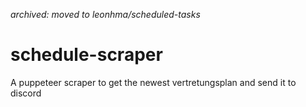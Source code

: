 *archived: moved to leonhma/scheduled-tasks*

# schedule-scraper
A puppeteer scraper to get the newest vertretungsplan and send it to discord



